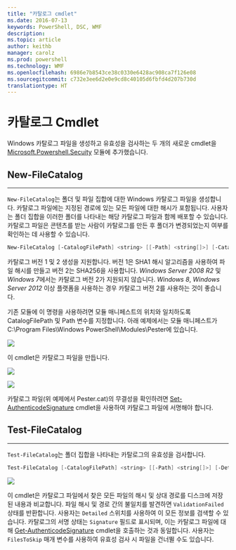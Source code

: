 ```yaml
---
title: "카탈로그 cmdlet"
ms.date: 2016-07-13
keywords: PowerShell, DSC, WMF
description: 
ms.topic: article
author: keithb
manager: carolz
ms.prod: powershell
ms.technology: WMF
ms.openlocfilehash: 6986e7b8543ce38c0330e6428ac908ca7f126e08
ms.sourcegitcommit: c732e3ee6d2e0e9cd8c40105d6fbfd4d207b730d
translationtype: HT
---
```

# <a name="catalog-cmdlets"></a>카탈로그 Cmdlet  

Windows 카탈로그 파일을 생성하고 유효성을 검사하는 두 개의 새로운 cmdlet을 [Microsoft.Powershell.Secuity](https://technet.microsoft.com/en-us/library/hh847877.aspx) 모듈에 추가했습니다.  

## <a name="new-filecatalog"></a>New-FileCatalog 
--------------------------------

`New-FileCatalog`는 폴더 및 파일 집합에 대한 Windows 카탈로그 파일을 생성합니다. 카탈로그 파일에는 지정된 경로에 있는 모든 파일에 대한 해시가 포함됩니다. 사용자는 폴더 집합을 이러한 폴더를 나타내는 해당 카탈로그 파일과 함께 배포할 수 있습니다. 카탈로그 파일은 콘텐츠를 받는 사람이 카탈로그를 만든 후 폴더가 변경되었는지 여부를 확인하는 데 사용할 수 있습니다.    

```PowerShell
New-FileCatalog [-CatalogFilePath] <string> [[-Path] <string[]>] [-CatalogVersion <int>] [-WhatIf] [-Confirm] [<CommonParameters>]
```
카탈로그 버전 1 및 2 생성을 지원합니다. 버전 1은 SHA1 해시 알고리즘을 사용하여 파일 해시를 만들고 버전 2는 SHA256을 사용합니다. *Windows Server 2008 R2* 및 *Windows 7*에서는 카탈로그 버전 2가 지원되지 않습니다. *Windows 8*, *Windows Server 2012* 이상 플랫폼을 사용하는 경우 카탈로그 버전 2를 사용하는 것이 좋습니다.  

기존 모듈에 이 명령을 사용하려면 모듈 매니페스트의 위치와 일치하도록 CatalogFilePath 및 Path 변수를 지정합니다. 아래 예제에서는 모듈 매니페스트가 C:\Program Files\Windows PowerShell\Modules\Pester에 있습니다. 

![](../images/NewFileCatalog.jpg)

이 cmdlet은 카탈로그 파일을 만듭니다. 

![](../images/CatalogFile1.jpg)  

![](../images/CatalogFile2.jpg) 

카탈로그 파일(위 예제에서 Pester.cat)의 무결성을 확인하려면 [Set-AuthenticodeSignature](https://technet.microsoft.com/library/hh849819.aspx) cmdlet을 사용하여 카탈로그 파일에 서명해야 합니다.   


## <a name="test-filecatalog"></a>Test-FileCatalog 
--------------------------------

`Test-FileCatalog`는 폴더 집합을 나타내는 카탈로그의 유효성을 검사합니다. 

```PowerShell
Test-FileCatalog [-CatalogFilePath] <string> [[-Path] <string[]>] [-Detailed] [-FilesToSkip <string[]>] [-WhatIf] [-Confirm] [<CommonParameters>]
```

![](../images/TestFileCatalog.jpg)

이 cmdlet은 카탈로그 파일에서 찾은 모든 파일의 해시 및 상대 경로를 디스크에 저장된 내용과 비교합니다. 파일 해시 및 경로 간의 불일치를 발견하면 `ValidationFailed` 상태를 반환합니다. 사용자는 `Detailed` 스위치를 사용하여 이 모든 정보를 검색할 수 있습니다. 카탈로그의 서명 상태는 `Signature` 필드로 표시되며, 이는 카탈로그 파일에 대해 [Get-AuthenticodeSignature](https://technet.microsoft.com/en-us/library/hh849805.aspx) cmdlet을 호출하는 것과 동일합니다. 사용자는 `FilesToSkip` 매개 변수를 사용하여 유효성 검사 시 파일을 건너뛸 수도 있습니다. 
